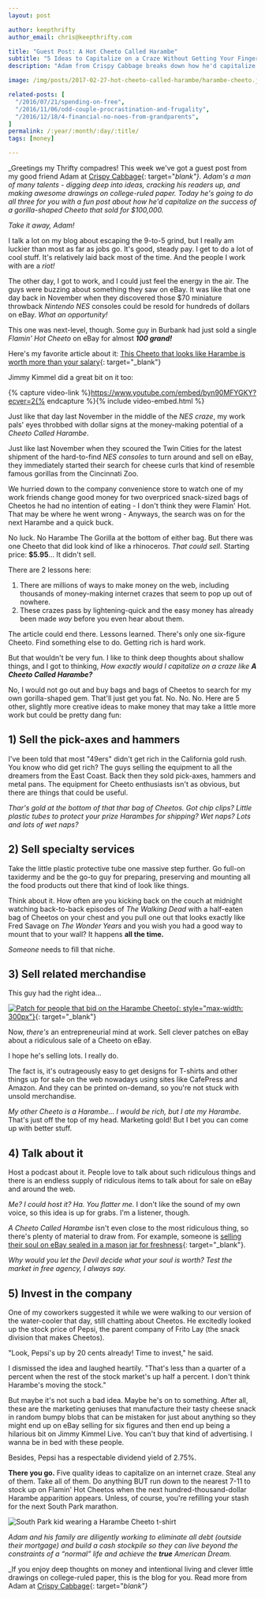 ```yaml
---
layout: post

author: keepthrifty
author_email: chris@keepthrifty.com

title: "Guest Post: A Hot Cheeto Called Harambe"
subtitle: "5 Ideas to Capitalize on a Craze Without Getting Your Fingers Dirty"
description: "Adam from Crispy Cabbage breaks down how he'd capitalize on the Gorilla-shaped Cheeto Craze"

image: /img/posts/2017-02-27-hot-cheeto-called-harambe/harambe-cheeto.jpg

related-posts: [
  "/2016/07/21/spending-on-free",
  "/2016/11/06/odd-couple-procrastination-and-frugality",
  "/2016/12/18/4-financial-no-noes-from-grandparents",
]
permalink: /:year/:month/:day/:title/
tags: [money]

---
```


_Greetings my Thrifty compadres! This week we've got a guest post from my good friend Adam at [Crispy Cabbage](http://www.crispycabbage.com){: target="_blank"}. Adam's a man of many talents - digging deep into ideas, cracking his readers up, and making awesome drawings on college-ruled paper. Today he's going to do all three for you with a fun post about how he'd capitalize on the success of a gorilla-shaped Cheeto that sold for $100,000._

_Take it away, Adam!_

I talk a lot on my blog about escaping the 9-to-5 grind, but I really am luckier than most as far as jobs go.  It's good, steady pay.  I get to do a lot of cool stuff.  It's relatively laid back most of the time.  And the people I work with are a _riot!_

The other day, I got to work, and I could just feel the energy in the air.  The guys were buzzing about something they saw on eBay.  It was like that one day back in November when they discovered those $70 miniature throwback _Nintendo NES_ consoles could be resold for hundreds of dollars on eBay.  _What an opportunity!_

This one was next-level, though.  Some guy in Burbank had just sold a single _Flamin' Hot Cheeto_ on eBay for almost ___100 grand!___

Here's my favorite article about it:  [This Cheeto that looks like Harambe is worth more than your salary](http://www.cnn.com/2017/02/07/us/harambe-cheeto-trnd/){: target="_blank"}

Jimmy Kimmel did a great bit on it too:

{% capture video-link %}https://www.youtube.com/embed/byn90MFYGKY?ecver=2{% endcapture %}{% include video-embed.html %}

Just like that day last November in the middle of the _NES craze_, my work pals' eyes throbbed with dollar signs at the money-making potential of a _Cheeto Called Harambe_.  

Just like last November when they scoured the Twin Cities for the latest shipment of the hard-to-find _NES consoles_ to turn around and sell on eBay, they immediately started their search for cheese curls that kind of resemble famous gorillas from the Cincinnati Zoo.

We hurried down to the company convenience store to watch one of my work friends change good money for two overpriced snack-sized bags of Cheetos he had no intention of eating - I don't think they were Flamin' Hot.  That may be where he went wrong - Anyways, the search was on for the next Harambe and a quick buck.

No luck.  No Harambe The Gorilla at the bottom of either bag.  But there was one Cheeto that did look kind of like a rhinoceros.  _That could sell_.  Starting price: __$5.95__... It didn't sell.

There are 2 lessons here:

1. There are millions of ways to make money on the web, including thousands of money-making internet crazes that seem to pop up out of nowhere.
2. These crazes pass by lightening-quick and the easy money has already been made _way_ before you even hear about them.

The article could end there.  Lessons learned.  There's only one six-figure Cheeto.  Find something else to do.  Getting rich is hard work.  

But that wouldn't be very fun.  I like to think deep thoughts about shallow things, and I got to thinking, _How exactly would I capitalize on a craze like_ ___A Cheeto Called Harambe?___

No, I would not go out and buy bags and bags of Cheetos to search for my own gorilla-shaped gem.  That'll just get you fat.  No. No. No.  Here are 5 other, slightly more creative ideas to make money that may take a little more work but could be pretty dang fun:

## 1) Sell the pick-axes and hammers  

I've been told that most "49ers" didn't get rich in the California gold rush.  You know who did get rich?  The guys selling the equipment to all the dreamers from the East Coast.  Back then they sold pick-axes, hammers and metal pans.  The equipment for Cheeto enthusiasts isn't as obvious, but there are things that could be useful.

_Thar's gold at the bottom of that thar bag of Cheetos.  Got chip clips?  Little plastic tubes to protect your prize Harambes for shipping?  Wet naps?  Lots and lots of wet naps?_

## 2) Sell specialty services

Take the little plastic protective tube one massive step further.  Go full-on taxidermy and be the go-to guy for preparing, preserving and mounting all the food products out there that kind of look like things.

Think about it.  How often are you kicking back on the couch at midnight watching back-to-back episodes of _The Walking Dead_ with a half-eaten bag of Cheetos on your chest and you pull one out that looks exactly like Fred Savage on _The Wonder Years_ and you wish you had a good way to mount that to your wall?  It happens __all the time.__

_Someone_ needs to fill that niche.

## 3) Sell related merchandise

This guy had the right idea...

[![Patch for people that bid on the Harambe Cheeto](http://i.ebayimg.com/images/g/z5QAAOSw3v5Ym8~l/s-l500.jpg){: style="max-width: 300px"}](http://www.ebay.com/itm/Harambe-Gorilla-Cheeto-Patch-Gorilla-Hot-Cheetos-/182449151642?hash=item2a7ad11e9a:g:z5QAAOSw3v5Ym8~l){: target="_blank"}

Now, _there's_ an entrepreneurial mind at work.  Sell clever patches on eBay about a ridiculous sale of a Cheeto on eBay.

I hope he's selling lots.  I really do.

The fact is, it's outrageously easy to get designs for T-shirts and other things up for sale on the web nowadays using sites like CafePress and Amazon.  And they can be printed on-demand, so you're not stuck with unsold merchandise.

_My other Cheeto is a Harambe...  I would be rich, but I ate my Harambe_.  That's just off the top of my head.  Marketing gold!  But I bet you can come up with better stuff.

## 4) Talk about it

Host a podcast about it.  People love to talk about such ridiculous things and there is an endless supply of ridiculous items to talk about for sale on eBay and around the web.

_Me?  I could host it?  Ha.  You flatter me._  I don't like the sound of my own voice, so this idea is up for grabs.  I'm a listener, though.

_A Cheeto Called Harambe_ isn't even close to the most ridiculous thing, so there's plenty of material to draw from.  For example, someone is [selling their soul on eBay sealed in a mason jar for freshness](http://www.ebay.com/itm/My-Soul-/292022742498?hash=item43fde96de2:g:w6wAAOSwopRYmreU){: target="_blank"}.

_Why would you let the Devil decide what your soul is worth?  Test the market in free agency, I always say._

## 5) Invest in the company

One of my coworkers suggested it while we were walking to our version of the water-cooler that day, still chatting about Cheetos.  He excitedly looked up the stock price of Pepsi, the parent company of Frito Lay (the snack division that makes Cheetos).

"Look, Pepsi's up by 20 cents already!  Time to invest,"  he said.

I dismissed the idea and laughed heartily. "That's less than a quarter of a percent when the rest of the stock market's up half a percent.  I don't think Harambe's moving the stock."

But maybe it's not such a bad idea.  Maybe he's on to something.  After all, these are the marketing geniuses that manufacture their tasty cheese snack in random bumpy blobs that can be mistaken for just about anything so they might end up on eBay selling for six figures and then end up being a hilarious bit on Jimmy Kimmel Live.  You can't buy that kind of advertising.  I wanna be in bed with these people.

Besides, Pepsi has a respectable dividend yield of 2.75%.

__There you go.__  Five quality ideas to capitalize on an internet craze.  Steal any of them.  Take all of them.  Do anything BUT run down to the nearest 7-11 to stock up on Flamin' Hot Cheetos when the next hundred-thousand-dollar Harambe apparition appears.  Unless, of course, you're refilling your stash for the next South Park marathon.

![South Park kid wearing a Harambe Cheeto t-shirt]({{site.url}}/img/posts/2017-02-27-hot-cheeto-called-harambe/south-park-shirt.jpg)

_Adam and his family are diligently working to eliminate all debt (outside their mortgage) and build a cash stockpile so they can live beyond the constraints of a “normal” life and achieve the __true__ American Dream._

_If you enjoy deep thoughts on money and intentional living and clever little drawings on college-ruled paper, this is the blog for you. Read more from Adam at [Crispy Cabbage](http://www.crispycabbage.com){: target="_blank"}_
